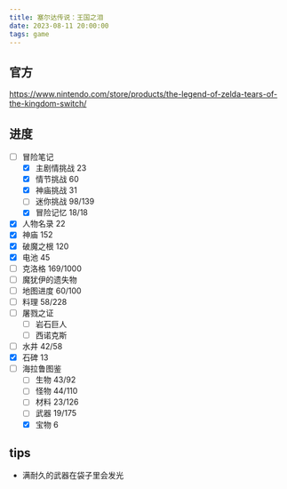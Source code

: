 ```yaml
---
title: 塞尔达传说：王国之泪
date: 2023-08-11 20:00:00
tags: game
---
```


## 官方

<https://www.nintendo.com/store/products/the-legend-of-zelda-tears-of-the-kingdom-switch/>

## 进度

- [ ] 冒险笔记
  - [x] 主剧情挑战 23
  - [x] 情节挑战 60
  - [x] 神庙挑战 31
  - [ ] 迷你挑战 98/139
  - [x] 冒险记忆 18/18
- [x] 人物名录 22
- [x] 神庙 152
- [x] 破魔之根 120
- [x] 电池 45
- [ ] 克洛格 169/1000
- [ ] 魔犹伊的遗失物
- [ ] 地图进度 60/100
- [ ] 料理 58/228
- [ ] 屠戮之证
  - [ ] 岩石巨人
  - [ ] 西诺克斯
- [ ] 水井 42/58
- [x] 石碑 13
- [ ] 海拉鲁图鉴
  - [ ] 生物 43/92
  - [ ] 怪物 44/110
  - [ ] 材料 23/126
  - [ ] 武器 19/175
  - [x] 宝物 6

## tips

- 满耐久的武器在袋子里会发光
